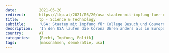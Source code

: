```yaml
---
date:          2021-05-20
redirect:      https://tkp.at/2021/05/20/usa-staaten-mit-impfung-fuer-college-besuch-und-gouverneur-verliert-abstimmung-ueber-lockdowns/
title:         tp - Science & Technology
subtitle:      'USA: Staaten mit Impfung für College Besuch und Gouverneur verliert Abstimmung über Lockdowns'
description:   'In den USA laufen die Corona Uhren anders als in Europa. In der Hälfte der Bundesstaaten sind Einschränkungen und Maskenpflicht aufgehoben und teils sogar verboten, in Europa nur in Schweden und Belarus. Und in den USA gibt es auch noch eine lebendige Demokratie, denn die Wähler können die Exekutive per Abstimmung in die Schranken verweisen, …'
country:       AT
categories:    [Recht, Impfung, Politk]
tags:          [massnahmen, demokratie, usa]
---
```

